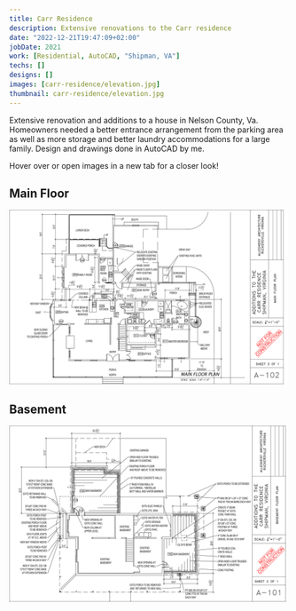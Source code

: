 ```yaml
---
title: Carr Residence
description: Extensive renovations to the Carr residence
date: "2022-12-21T19:47:09+02:00"
jobDate: 2021
work: [Residential, AutoCAD, "Shipman, VA"]
techs: []
designs: []
images: [carr-residence/elevation.jpg]
thumbnail: carr-residence/elevation.jpg
---
```


Extensive renovation and additions to a house in Nelson
County, Va. Homeowners needed a better entrance arrangement from the parking area as well
as more storage and better laundry accommodations for a large family. Design and drawings done in AutoCAD by me.

Hover over or open images in a new tab for a closer look!

## Main Floor

<div class="zoom">

![main floor](main-floor.jpg)

</div>

## Basement

<div class="zoom">

![basement](basement.jpg)

</div>
